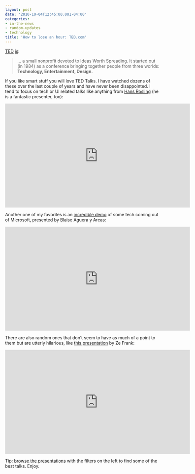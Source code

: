 ```yaml
---
layout: post
date: '2010-10-04T12:45:00.001-04:00'
categories:
- in-the-news
- random-updates
- technology
title: 'How to lose an hour: TED.com'
---
```


[TED](http://www.ted.com/) [is](http://www.ted.com/pages/view/id/5):

> ... a small nonprofit devoted to Ideas Worth Spreading. It started out (in 1984) as a conference bringing together people from three worlds: **Technology, Entertainment, Design.**

If you like smart stuff you will love TED Talks. I have watched dozens of these over the last couple of years and have never been disappointed. I tend to focus on tech or UI related talks like anything from [Hans Rosling](http://www.ted.com/speakers/hans_rosling.html) (he is a fantastic presenter, too):
 
<iframe src="https://embed.ted.com/talks/lang/en/hans_rosling_the_best_stats_you_ve_ever_seen" width="600" height="337" frameborder="0" scrolling="no" allowfullscreen></iframe>

Another one of my favorites is an [incredible demo](https://www.ted.com/talks/blaise_aguera_y_arcas_how_photosynth_can_connect_the_world_s_images) of some tech coming out of Microsoft, presented by Blaise Aguera y Arcas:  

<iframe src="https://embed.ted.com/talks/lang/en/blaise_aguera_y_arcas_how_photosynth_can_connect_the_world_s_images" width="600" height="337" frameborder="0" scrolling="no" allowfullscreen></iframe>

There are also random ones that don’t seem to have as much of a point to them but are utterly hilarious, like [this presentation](https://www.ted.com/talks/ze_frank_nerdcore_comedy) by Ze Frank:  

<iframe src="https://embed.ted.com/talks/lang/en/ze_frank_nerdcore_comedy" width="600" height="337" frameborder="0" scrolling="no" allowfullscreen></iframe>

Tip: [browse the presentations](http://www.ted.com/talks) with the filters on the left to find some of the best talks. Enjoy.